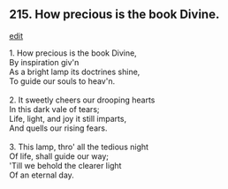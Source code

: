 
## 215.  How precious is the book Divine.
[edit](https://docs.google.com/document/d/1irpsnKXFHzTZdJuxDl3bE_HNRlX3t74t/edit?mode=html)



1\. How precious is the book Divine,\
By inspiration giv'n\
As a bright lamp its doctrines shine,\
To guide our souls to heav'n.\
\
2. It sweetly cheers our drooping hearts\
In this dark vale of tears;\
Life, light, and joy it still imparts,\
And quells our rising fears.\
\
3. This lamp, thro' all the tedious night\
Of life, shall guide our way;\
'Till we behold the clearer light\
Of an eternal day.
